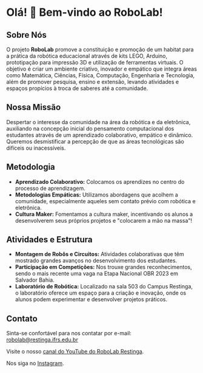 # Olá! 🤖 Bem-vindo ao RoboLab!

## Sobre Nós

O projeto **RoboLab** promove a constituição e promoção de um habitat para a prática da robótica educacional através de kits LEGO, Arduino, prototipação para impressão 3D e utilização de ferramentas virtuais. O objetivo é criar um ambiente criativo, inovador e empático que integra áreas como Matemática, Ciências, Física, Computação, Engenharia e Tecnologia, além de promover pesquisa, ensino e extensão, levando atividades e espaços propícios à troca de saberes até a comunidade.

## Nossa Missão

Despertar o interesse da comunidade na área da robótica e da eletrônica, auxiliando na concepção inicial do pensamento computacional dos estudantes através de um aprendizado colaborativo, empático e dinâmico. Queremos desmistificar a percepção de que as áreas tecnológicas são difíceis ou inacessíveis.

## Metodologia

- **Aprendizado Colaborativo:** Colocamos os aprendizes no centro do processo de aprendizagem.
- **Metodologias Empáticas:** Utilizamos abordagens que acolhem a comunidade, especialmente aqueles sem contato prévio com robótica e eletrônica.
- **Cultura Maker:** Fomentamos a cultura maker, incentivando os alunos a desenvolverem seus próprios projetos e "colocarem a mão na massa"! 

## Atividades e Estrutura

- **Montagem de Robôs e Circuitos:** Atividades colaborativas que têm mostrado grandes avanços no desenvolvimento dos estudantes.
- **Participação em Competições:** Nos trouxe grandes reconhecimentos, sendo o mais recente uma vaga na Etapa Nacional OBR 2023 em Salvador Bahia.
- **Laboratório de Robótica:** Localizado na sala 503 do Campus Restinga, o laboratório oferece um espaço para a criação e inovação, onde os alunos podem experimentar e desenvolver projetos práticos.

## Contato

Sinta-se confortável para nos contatar por e-mail: robolab@restinga.ifrs.edu.br

Visite o nosso [canal do YouTube do RoboLab Restinga](https://www.youtube.com/@robolablaboratorioderoboti6134).

Nos siga no [Instagram](https://www.instagram.com/robolabrestinga/).

